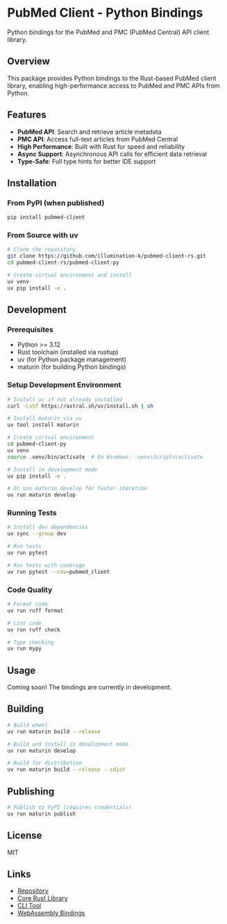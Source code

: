 # PubMed Client - Python Bindings

Python bindings for the PubMed and PMC (PubMed Central) API client library.

## Overview

This package provides Python bindings to the Rust-based PubMed client library, enabling high-performance access to PubMed and PMC APIs from Python.

## Features

- **PubMed API**: Search and retrieve article metadata
- **PMC API**: Access full-text articles from PubMed Central
- **High Performance**: Built with Rust for speed and reliability
- **Async Support**: Asynchronous API calls for efficient data retrieval
- **Type-Safe**: Full type hints for better IDE support

## Installation

### From PyPI (when published)

```bash
pip install pubmed-client
```

### From Source with uv

```bash
# Clone the repository
git clone https://github.com/illumination-k/pubmed-client-rs.git
cd pubmed-client-rs/pubmed-client-py

# Create virtual environment and install
uv venv
uv pip install -e .
```

## Development

### Prerequisites

- Python >= 3.12
- Rust toolchain (installed via rustup)
- uv (for Python package management)
- maturin (for building Python bindings)

### Setup Development Environment

```bash
# Install uv if not already installed
curl -LsSf https://astral.sh/uv/install.sh | sh

# Install maturin via uv
uv tool install maturin

# Create virtual environment
cd pubmed-client-py
uv venv
source .venv/bin/activate  # On Windows: .venv\Scripts\activate

# Install in development mode
uv pip install -e .

# Or use maturin develop for faster iteration
uv run maturin develop
```

### Running Tests

```bash
# Install dev dependencies
uv sync --group dev

# Run tests
uv run pytest

# Run tests with coverage
uv run pytest --cov=pubmed_client
```

### Code Quality

```bash
# Format code
uv run ruff format

# Lint code
uv run ruff check

# Type checking
uv run mypy
```

## Usage

Coming soon! The bindings are currently in development.

## Building

```bash
# Build wheel
uv run maturin build --release

# Build and install in development mode
uv run maturin develop

# Build for distribution
uv run maturin build --release --sdist
```

## Publishing

```bash
# Publish to PyPI (requires credentials)
uv run maturin publish
```

## License

MIT

## Links

- [Repository](https://github.com/illumination-k/pubmed-client-rs)
- [Core Rust Library](../pubmed-client)
- [CLI Tool](../pubmed-cli)
- [WebAssembly Bindings](../pubmed-client-wasm)
